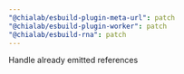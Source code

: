 ```yaml
---
"@chialab/esbuild-plugin-meta-url": patch
"@chialab/esbuild-plugin-worker": patch
"@chialab/esbuild-rna": patch
---
```


Handle already emitted references
